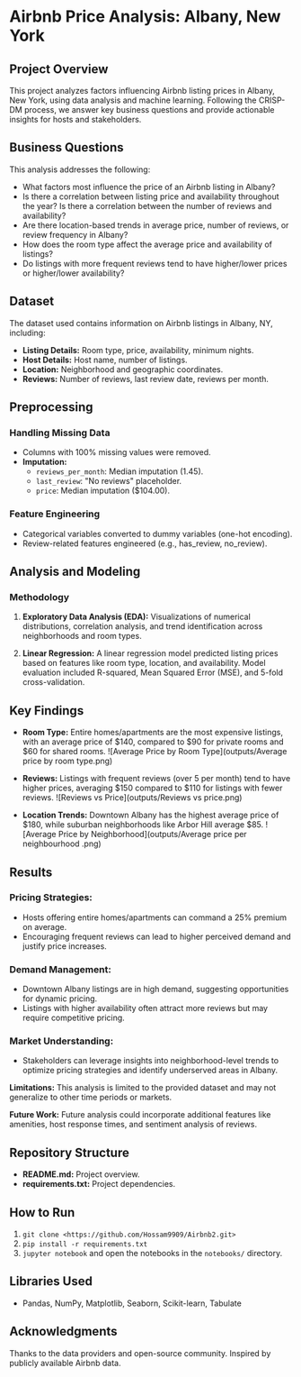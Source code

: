 # Airbnb Price Analysis: Albany, New York

## Project Overview

This project analyzes factors influencing Airbnb listing prices in Albany, New York, using data analysis and machine learning. Following the CRISP-DM process, we answer key business questions and provide actionable insights for hosts and stakeholders.

## Business Questions

This analysis addresses the following:

- What factors most influence the price of an Airbnb listing in Albany?
- Is there a correlation between listing price and availability throughout the year?  Is there a correlation between the number of reviews and availability?
- Are there location-based trends in average price, number of reviews, or review frequency in Albany?
- How does the room type affect the average price and availability of listings?
- Do listings with more frequent reviews tend to have higher/lower prices or higher/lower availability?

## Dataset

The dataset used contains information on Airbnb listings in Albany, NY, including:

- **Listing Details:** Room type, price, availability, minimum nights.
- **Host Details:** Host name, number of listings.
- **Location:** Neighborhood and geographic coordinates.
- **Reviews:** Number of reviews, last review date, reviews per month.

## Preprocessing

### Handling Missing Data

- Columns with 100% missing values were removed.
- **Imputation:**
    - `reviews_per_month`: Median imputation (1.45).
    - `last_review`: "No reviews" placeholder.
    - `price`: Median imputation ($104.00).

### Feature Engineering

- Categorical variables converted to dummy variables (one-hot encoding).
- Review-related features engineered (e.g., has_review, no_review).

## Analysis and Modeling

### Methodology

1. **Exploratory Data Analysis (EDA):**  Visualizations of numerical distributions, correlation analysis, and trend identification across neighborhoods and room types.

2. **Linear Regression:** A linear regression model predicted listing prices based on features like room type, location, and availability. Model evaluation included R-squared, Mean Squared Error (MSE), and 5-fold cross-validation.

## Key Findings

- **Room Type:** Entire homes/apartments are the most expensive listings, with an average price of $140, compared to $90 for private rooms and $60 for shared rooms.
  ![Average Price by Room Type](outputs/Average price by room type.png)

- **Reviews:** Listings with frequent reviews (over 5 per month) tend to have higher prices, averaging $150 compared to $110 for listings with fewer reviews.
  ![Reviews vs Price](outputs/Reviews vs price.png)

- **Location Trends:** Downtown Albany has the highest average price of $180, while suburban neighborhoods like Arbor Hill average $85.
  ![Average Price by Neighborhood](outputs/Average price per neighbourhood .png)

## Results

### Pricing Strategies:
- Hosts offering entire homes/apartments can command a 25% premium on average.
- Encouraging frequent reviews can lead to higher perceived demand and justify price increases.

### Demand Management:
- Downtown Albany listings are in high demand, suggesting opportunities for dynamic pricing.
- Listings with higher availability often attract more reviews but may require competitive pricing.

### Market Understanding:
- Stakeholders can leverage insights into neighborhood-level trends to optimize pricing strategies and identify underserved areas in Albany.

**Limitations:** This analysis is limited to the provided dataset and may not generalize to other time periods or markets.

**Future Work:** Future analysis could incorporate additional features like amenities, host response times, and sentiment analysis of reviews.

## Repository Structure

- **README.md:** Project overview.
- **requirements.txt:** Project dependencies.

## How to Run

1. `git clone <https://github.com/Hossam9909/Airbnb2.git>`
2. `pip install -r requirements.txt`
3. `jupyter notebook` and open the notebooks in the `notebooks/` directory.

## Libraries Used

- Pandas, NumPy, Matplotlib, Seaborn, Scikit-learn, Tabulate

## Acknowledgments

Thanks to the data providers and open-source community.  Inspired by publicly available Airbnb data.
